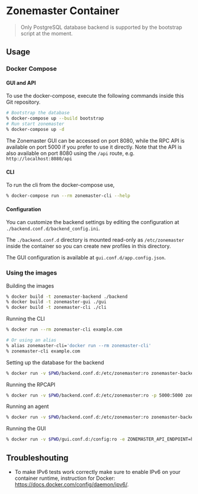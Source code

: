 # Zonemaster Container

> Only PostgreSQL database backend is supported by the bootstrap script at the moment.

## Usage

### Docker Compose

#### GUI and API
To use the docker-compose, execute the following commands inside this Git repository.

```sh
# Bootstrap the database
% docker-compose up --build bootstrap
# Run start zonemaster
% docker-compose up -d
```

The Zonemaster GUI can be accessed on port 8080, while the RPC API is available
on port 5000 if you prefer to use it directly. Note that the API is also
available on port 8080 using the `/api` route, e.g. `http://localhost:8080/api`

#### CLI

To run the cli from the docker-compose use,
```sh
% docker-compose run --rm zonemaster-cli --help
```

#### Configuration

You can customize the backend settings by editing the configuration at
`./backend.conf.d/backend_config.ini`.

The `./backend.conf.d` directory is mounted read-only as `/etc/zonemaster`
inside the container so you can create new profiles in this directory.

The GUI configuration is available at `gui.conf.d/app.config.json`.


### Using the images

Building the images

```sh
% docker build -t zonemaster-backend ./backend
% docker build -t zonemaster-gui ./gui
% docker build -t zonemaster-cli ./cli
```

Running the CLI

```bash
% docker run --rm zonemaster-cli example.com

# Or using an alias
% alias zonemaster-cli='docker run --rm zonemaster-cli'
% zonemaster-cli example.com
```

Setting up the database for the backend

```sh
% docker run -v $PWD/backend.conf.d:/etc/zonemaster:ro zonemaster-backend bootstrap
```

Running the RPCAPI

```sh
% docker run -v $PWD/backend.conf.d:/etc/zonemaster:ro -p 5000:5000 zonemaster-backend rpcapi
```

Running an agent

```sh
% docker run -v $PWD/backend.conf.d:/etc/zonemaster:ro zonemaster-backend agent
```

Running the GUI

```sh
% docker run -v $PWD/gui.conf.d:/config:ro -e ZONEMASTER_API_ENDPOINT=http://example.com:5000 -p 8080:80 zonemaster-gui
```


## Troubleshouting

* To make IPv6 tests work correctly make sure to enable IPv6 on your container
  runtime, instruction for Docker: <https://docs.docker.com/config/daemon/ipv6/>.
